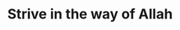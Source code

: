 ---
title: "Strive in the way of Allah"
url: /brighton-and-hove/strive-in-the-way-of-allah/
shop: charity
---